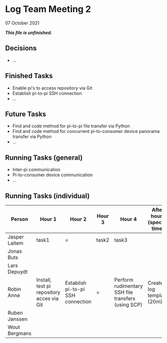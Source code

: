 # Log Team Meeting 2
07 October 2021

_**This file is unfinished.**_
## Decisions
* ...

## Finished Tasks
* Enable pi's to access repository via Git
* Establish pi-to-pi SSH connection
* ...

## Future Tasks
* Find and code method for pi-to-pi file transfer via Python
* Find and code method for concurrent pi-to-consumer device panorama transfer via Python
* ...
  
## Running Tasks (general)
* Inter-pi communication
* Pi-to-consumer device communication
* ...

## Running Tasks (individual)
Person | Hour 1 | Hour 2 | Hour 3 | Hour 4 | After hours (specify time)
------ | ------ | ------ | ------ | ------ | -------------
Jasper Laitem | task1 | = | task2 | task3
Jonas Buts    |    |     |      |
Lars Depuydt  |    |     |      |
Robin Anné    | Install, test pi repository acces via Git | Establish pi-to-pi SSH connection | = | Perform rudimentary SSH file transfers (using SCP) | Create log template (20m)
Ruben Janssen |    |     |      |
Wout Bergmans |    |     |      |


